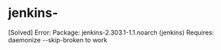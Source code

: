 # jenkins-
[Solved] Error: Package: jenkins-2.303.1-1.1.noarch (jenkins) Requires: daemonize --skip-broken to work
